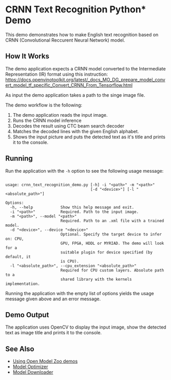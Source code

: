 # CRNN Text Recognition Python* Demo 

This demo demonstrates how to make English text recognition based on CRNN (Convolutional Reccurent Neural Network) model. 

## How It Works

The demo application expects a CRNN model converted to the Intermediate Representation (IR) format using this instruction: https://docs.openvinotoolkit.org/latest/_docs_MO_DG_prepare_model_convert_model_tf_specific_Convert_CRNN_From_Tensorflow.html

As input the demo application takes a path to the singe image file.

The demo workflow is the following:

1. The demo application reads the input image.
2. Runs the CRNN model inference
3. Decodes the result using CTC beam search decoder
4. Matches the decoded lines with the given English alphabet. 
5. Shows the input picture and puts the detected text as it's title and prints it to the console. 

## Running

Run the application with the `-h` option to see the following usage message:

```

usage: crnn_text_recognition_demo.py [-h] -i "<path>" -m "<path>"
                                     [-d "<device>"] [-l "<absolute_path>"]

Options:
  -h, --help            Show this help message and exit.
  -i "<path>"           Required. Path to the input image.
  -m "<path>", --model "<path>"
                        Required. Path to an .xml file with a trained model.
  -d "<device>", --device "<device>"
                        Optional. Specify the target device to infer on: CPU,
                        GPU, FPGA, HDDL or MYRIAD. The demo will look for a
                        suitable plugin for device specified (by default, it
                        is CPU).
  -l "<absolute_path>", --cpu_extension "<absolute_path>"
                        Required for CPU custom layers. Absolute path to a
                        shared library with the kernels implementation.

```

Running the application with the empty list of options yields the usage message given above and an error message.

## Demo Output

The application uses OpenCV to display the input image, show the detected text as image title and prints it to the console.

## See Also

* [Using Open Model Zoo demos](../../README.md)
* [Model Optimizer](https://docs.openvinotoolkit.org/latest/_docs_MO_DG_Deep_Learning_Model_Optimizer_DevGuide.html)
* [Model Downloader](../../../tools/downloader/README.md)




